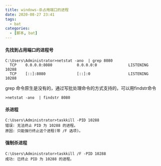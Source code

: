 ```yaml
---
title: windows-杀占用端口的进程
date: 2020-08-27 23:41
tags: 
  - bat
categories:
  - [脚本, bat]
---
```



#### 先找到占用端口的进程号
```
C:\Users\Administrator>netstat -ano  | grep 8080
  TCP    0.0.0.0:8080           0.0.0.0:0              LISTENING       10288
  TCP    [::]:8080              [::]:0                 LISTENING       10288
```
grep 命令原生是没有的，通过写批处理命令的方式支持的，可以用findstr命令
```
>netstat -ano  | findstr 8080
```

#### 杀进程
```
C:\Users\Administrator>taskkill -PID 10288
错误: 无法终止 PID 为 10288 的进程。
原因: 只能强行终止这个进程(带 /F 选项)。
```

#### 强制杀进程
```
C:\Users\Administrator>taskkill /F -PID 10288
成功: 已终止 PID 为 10288 的进程。
```

